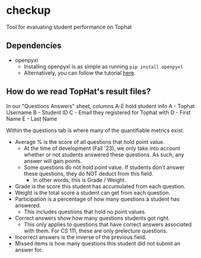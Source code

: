 # checkup
Tool for evaluating student performance on Tophat

## Dependencies
- openpyxl
  - Installing openpyxl is as simple as running `pip install openpyxl`
  - Alternatively, you can follow the tutorial [here](https://openpyxl.readthedocs.io/en/stable/tutorial.html).

## How do we read TopHat's result files?
In our "Questions Answers" sheet, columns A-E hold student info
A - Tophat Username
B - Student ID
C - Email they registered for Tophat with
D - First Name
E - Last Name

Within the questions tab is where many of the quantifiable metrics exist.
- Average % is the score of all questions that hold point value.
  - At the time of development \(Fall '23\), we only take into account whether or not
    students answered these questions. As such, any answer will
    gain points.
  - Some questions do not hold point value. If students don't
    answer these questions, they do NOT deduct from this field.
    - In other words, this is Grade / Weight.
- Grade is the score this student has accumulated from each question.
- Weight is the total score a student can get from each question.
- Participation is a percentage of how many questions a student has
  answered.
  - This includes questions that hold no point values.
- Correct answers show how many questions students got right.
  - This only applies to questions that have correct answers
    associated with them. For CS 111, these are only
    prelecture questions.
- Incorrect answers is the inverse of the previous field.
- Missed items is how many questions this student did not submit an
  answer for.
